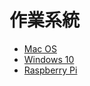 # 作業系統

* [Mac OS](macos.md)
* [Windows 10](win10.md)
* [Raspberry Pi](https://github.com/a26007565/notes/tree/e6c2b6e6e1cb0822d8e5a6321fc2b3d1ff68a6cd/os/raspberryPi.md)

